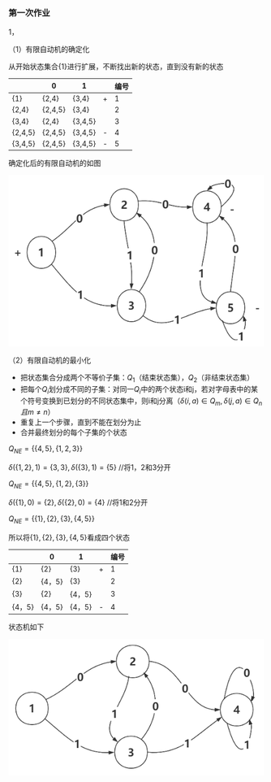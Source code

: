 ### 第一次作业

1，

（1）有限自动机的确定化

从开始状态集合{1}进行扩展，不断找出新的状态，直到没有新的状态

|         | 0       | 1       |      | 编号 |
| ------- | ------- | ------- | ---- | ---- |
| {1}     | {2,4}   | {3,4}   | +    | 1    |
| {2,4}   | {2,4,5} | {3,4}   |      | 2    |
| {3,4}   | {2,4}   | {3,4,5} |      | 3    |
| {2,4,5} | {2,4,5} | {3,4,5} | -    | 4    |
| {3,4,5} | {2,4,5} | {3,4,5} | -    | 5    |

确定化后的有限自动机的如图

![](images/编译-1.png)

（2）有限自动机的最小化

- 把状态集合分成两个不等价子集：$Q_1$（结束状态集），$Q_2$（非结束状态集）
- 把每个$Q_i$划分成不同的子集：对同一$Q_i$中的两个状态i和j，若对字母表中的某个符号变换到已划分的不同状态集中，则i和j分离（$\delta(i,a)\in Q_m,\delta(j,a)\in Q_n 且 m\neq n$）
- 重复上一个步骤，直到不能在划分为止
- 合并最终划分的每个子集的个状态



$Q_{NE} = \{\{4,5\},\{1,2,3\}\}$

$\delta(\{1,2\},1) = \{3,3\},\delta(\{3\},1)= \{5\}$ //将1，2和3分开

$Q_{NE} = \{\{4,5\},\{1,2\},\{3\}\}$

$\delta(\{1\},0)=\{2\},\delta(\{2\},0)=\{4\}$ //将1和2分开

$Q_{NE}=\{\{1\},\{2\},\{3\},\{4,5\}\}$

所以将$\{1\},\{2\},\{3\},\{4,5\}$看成四个状态

|        | 0      | 1      |      | 编号 |
| ------ | ------ | ------ | ---- | ---- |
| {1}    | {2}    | {3}    | +    | 1    |
| {2}    | {4，5} | {3}    |      | 2    |
| {3}    | {2}    | {4，5} |      | 3    |
| {4，5} | {4，5} | {4，5} | -    | 4    |

状态机如下

![](images/编译-2.png)